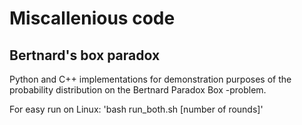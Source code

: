 # Miscallenious code

## Bertnard's box paradox
Python and C++ implementations for demonstration purposes
of the probability distribution on the Bertnard Paradox Box -problem.

For easy run on Linux: 'bash run_both.sh [number of rounds]'
